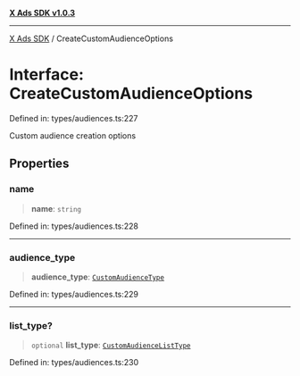 [**X Ads SDK v1.0.3**](../README.md)

***

[X Ads SDK](../globals.md) / CreateCustomAudienceOptions

# Interface: CreateCustomAudienceOptions

Defined in: types/audiences.ts:227

Custom audience creation options

## Properties

### name

> **name**: `string`

Defined in: types/audiences.ts:228

***

### audience\_type

> **audience\_type**: [`CustomAudienceType`](../type-aliases/CustomAudienceType.md)

Defined in: types/audiences.ts:229

***

### list\_type?

> `optional` **list\_type**: [`CustomAudienceListType`](../type-aliases/CustomAudienceListType.md)

Defined in: types/audiences.ts:230
